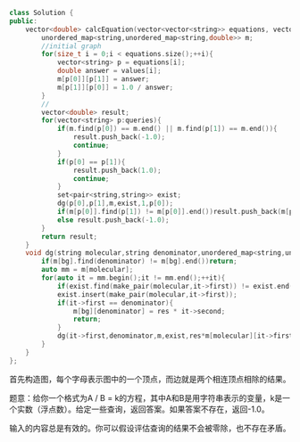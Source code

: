 ```cpp
class Solution {
public:
    vector<double> calcEquation(vector<vector<string>> equations, vector<double>& values, vector<vector<string>> queries) {
        unordered_map<string,unordered_map<string,double>> m;
        //initial graph
        for(size_t i = 0;i < equations.size();++i){
            vector<string> p = equations[i];
            double answer = values[i];
            m[p[0]][p[1]] = answer;
            m[p[1]][p[0]] = 1.0 / answer;
        }
        //
        vector<double> result;
        for(vector<string> p:queries){
            if(m.find(p[0]) == m.end() || m.find(p[1]) == m.end()){
                result.push_back(-1.0);
                continue;
            }
            if(p[0] == p[1]){
                result.push_back(1.0);
                continue;
            }
            set<pair<string,string>> exist;
            dg(p[0],p[1],m,exist,1,p[0]);
            if(m[p[0]].find(p[1]) != m[p[0]].end())result.push_back(m[p[0]][p[1]]);
            else result.push_back(-1.0);
        }
        return result;
    }
    void dg(string molecular,string denominator,unordered_map<string,unordered_map<string,double>>& m,set<pair<string,string>>& exist,double res,string bg){
        if(m[bg].find(denominator) != m[bg].end())return;
        auto mm = m[molecular];
        for(auto it = mm.begin();it != mm.end();++it){
            if(exist.find(make_pair(molecular,it->first)) != exist.end() || exist.find(make_pair(it->first,molecular)) != exist.end())continue;
            exist.insert(make_pair(molecular,it->first));
            if(it->first == denominator){
                m[bg][denominator] = res * it->second;
                return;
            }
            dg(it->first,denominator,m,exist,res*m[molecular][it->first],bg);
        }
    }
};

```
<pre>
首先构造图，每个字母表示图中的一个顶点，而边就是两个相连顶点相除的结果。如果要求两个不相邻顶点相除的结果，那么得先在他们中间找到一条连通路径，否则这两个字母之间不能通过和其他字母之间的关系得到相除结果。我们首先从分子顶点入手，根据DFS思想去找分母顶点是否和它是连通的。注意在查找过程中可能会出现a的相邻元素b又重新找了a，所以我们用一个set集合来存放已经走过的边。
</pre>
题意：给你一个格式为A / B = k的方程，其中A和B是用字符串表示的变量，k是一个实数（浮点数）。给定一些查询，返回答案。如果答案不存在，返回-1.0。

输入的内容总是有效的。你可以假设评估查询的结果不会被零除，也不存在矛盾。

```js

```

